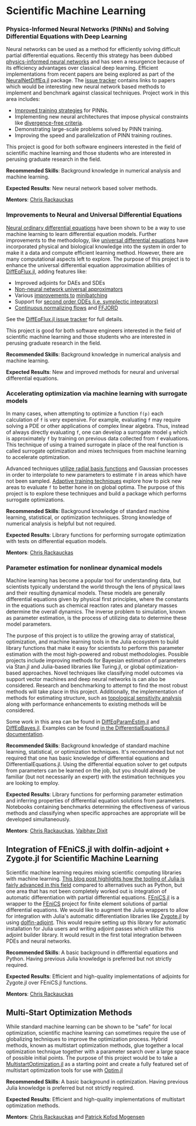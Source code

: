 
# Scientific Machine Learning


### Physics-Informed Neural Networks (PINNs) and Solving Differential Equations with Deep Learning

Neural networks can be used as a method for efficiently solving difficult partial
differential equations. Recently this strategy has been dubbed [physics-informed neural networks](https://www.sciencedirect.com/science/article/pii/S0021999118307125)
and has seen a resurgence because of its efficiency advantages over classical
deep learning. Efficient implementations from recent papers are being
explored as part of the [NeuralNetDiffEq.jl](https://github.com/JuliaDiffEq/NeuralNetDiffEq.jl)
package. The [issue tracker](https://github.com/JuliaDiffEq/NeuralNetDiffEq.jl/issues)
contains links to papers which would be interesting new neural network based methods to
implement and benchmark against classical techniques. Project work in this area
includes:

- [Improved training strategies](https://github.com/JuliaDiffEq/NeuralNetDiffEq.jl/issues/71) for PINNs.
- Implementing new neural architectures that impose physical constraints like [divergence-free criteria](https://arxiv.org/pdf/2002.00021.pdf).
- Demonstrating large-scale problems solved by PINN training.
- Improving the speed and parallelization of PINN training routines.

This project is good for both software engineers interested in the field of
scientific machine learning and those students who are interested in perusing
graduate research in the field.

**Recommended Skills**: Background knowledge in numerical analysis and machine learning.

**Expected Results**: New neural network based solver methods.

**Mentors**: [Chris Rackauckas](https://github.com/ChrisRackauckas)

### Improvements to Neural and Universal Differential Equations

[Neural ordinary differential equations](https://arxiv.org/abs/1806.07366) have
been shown to be a way to use machine learning to learn differential equation
models. Further improvements to the methodology, like
[universal differential equations](https://arxiv.org/abs/2001.04385) have incorporated
physical and biological knowledge into the system in order to make it a data and
compute efficient learning method. However, there are many computational aspects
left to explore. The purpose of this project is to enhance the universal
differential equation approximation abilities of [DiffEqFlux.jl](https://github.com/JuliaDiffEq/DiffEqFlux.jl),
adding features like:

- Improved adjoints for DAEs and SDEs
- [Non-neural network universal approximators](https://github.com/JuliaDiffEq/DiffEqFlux.jl/issues/173)
- Various [improvements to](https://github.com/JuliaDiffEq/DiffEqFlux.jl/issues/133) [minibatching](https://github.com/JuliaDiffEq/DiffEqFlux.jl/issues/118)
- Support for [second order ODEs (i.e. symplectic integrators)](https://github.com/JuliaDiffEq/DiffEqFlux.jl/issues/48)
- [Continuous normalizing flows](https://github.com/JuliaDiffEq/DiffEqFlux.jl/issues/46) and [FFJORD](https://github.com/JuliaDiffEq/DiffEqFlux.jl/issues/47)

See the [DiffEqFlux.jl issue tracker](https://github.com/JuliaDiffEq/DiffEqFlux.jl/issues)
for full details.

This project is good for both software engineers interested in the field of
scientific machine learning and those students who are interested in perusing
graduate research in the field.

**Recommended Skills**: Background knowledge in numerical analysis and machine learning.

**Expected Results**: New and improved methods for neural and universal
differential equations.

### Accelerating optimization via machine learning with surrogate models

In many cases, when attempting to optimize a function `f(p)` each calculation
of `f` is very expensive. For example, evaluating `f` may require solving a
PDE or other applications of complex linear algebra. Thus, instead of always
directly evaluating `f`, one can develop a surrogate model `g` which is
approximately `f` by training on previous data collected from `f` evaluations.
This technique of using a trained surrogate in place of the real function
is called surrogate optimization and mixes techniques from machine learning
to accelerate optimization.

Advanced techniques [utilize radial basis functions](https://www.cambridge.org/core/journals/acta-numerica/article/kernel-techniques-from-machine-learning-to-meshless-methods/00686923110F799A1537C4F02BBAAE8E) and Gaussian
processes in order to interpolate to new parameters to estimate `f` in areas
which have not been sampled. [Adaptive training techniques](http%3A%2F%2Fwww.ressources-actuarielles.net%2FEXT%2FISFA%2F1226.nsf%2F9c8e3fd4d8874d60c1257052003eced6%2Fe7dc33e4da12c5a9c12576d8002e442b%2F%24FILE%2FJones01.pdf) explore how to pick new areas
to evaluate `f` to better hone in on global optima. The purpose of this project
is to explore these techniques and build a package which performs surrogate
optimizations.

**Recommended Skills**: Background knowledge of standard machine learning,
statistical, or optimization techniques. Strong knowledge of numerical analysis
is helpful but not required.

**Expected Results**: Library functions for performing surrogate optimization
with tests on differential equation models.

**Mentors**: [Chris Rackauckas](https://github.com/ChrisRackauckas)

### Parameter estimation for nonlinear dynamical models

Machine learning has become a popular tool for understanding data, but scientists
typically understand the world through the lens of physical laws and their
resulting dynamical models. These models are generally differential equations
given by physical first principles, where the constants in the equations such
as chemical reaction rates and planetary masses determine the overall dynamics.
The inverse problem to simulation, known as parameter estimation, is the process
of utilizing data to determine these model parameters.

The purpose of this project is to utilize the growing array of statistical,
optimization, and machine learning tools in the Julia ecosystem to build
library functions that make it easy for scientists to perform this parameter
estimation with the most high-powered and robust methodologies. Possible projects
include improving methods for Bayesian estimation of parameters via Stan.jl
and Julia-based libraries like Turing.jl, or global optimization-based approaches.
Novel techniques like classifying model outcomes via support vector machines
and deep neural networks is can also be considered. Research and benchmarking
to attempt to find the most robust methods will take place in this project.
Additionally, the implementation of methods for estimating structure, such
as [topological sensitivity analysis](https://www.pnas.org/content/111/52/18507)
along with performance enhancements to existing methods will be considered.

Some work in this area can be found in
[DiffEqParamEstim.jl](https://github.com/JuliaDiffEq/DiffEqParamEstim.jl)
and [DiffEqBayes.jl](https://github.com/JuliaDiffEq/DiffEqBayes.jl). Examples
can be found [in the DifferentialEquations.jl documentation](https://docs.juliadiffeq.org/latest/analysis/parameter_estimation.html).

**Recommended Skills**: Background knowledge of standard machine learning,
statistical, or optimization techniques. It's recommended but not required that
one has basic knowledge of differential equations and DifferentialEquations.jl.
Using the differential equation solver to get outputs from parameters can
be learned on the job, but you should already be familiar (but not necessarily
an expert) with the estimation techniques you are looking to employ.

**Expected Results**: Library functions for performing parameter estimation
and inferring properties of differential equation solutions from parameters.
Notebooks containing benchmarks determining the effectiveness of various methods
and classifying when specific approaches are appropriate will be developed
simultaneously.

**Mentors**: [Chris Rackauckas](https://github.com/ChrisRackauckas), [Vaibhav Dixit](https://github.com/Vaibhavdixit02)

## Integration of FEniCS.jl with dolfin-adjoint + Zygote.jl for Scientific Machine Learning

Scientific machine learning requires mixing scientific computing libraries with machine learning.
[This blog post highlights how the tooling of Julia is fairly advanced in this field](https://www.stochasticlifestyle.com/the-essential-tools-of-scientific-machine-learning-scientific-ml/) compared to alternatives such as Python,
but one area that has not been completely worked out is integration of automatic differentiation
with partial differential equations.
[FEniCS.jl](https://github.com/JuliaDiffEq/FEniCS.jl) is a wrapper to the
[FEniCS](https://fenicsproject.org/) project for finite element solutions of partial differential
equations. We would like to augment the Julia wrappers to allow for integration with Julia's
automatic differentiation libraries like [Zygote.jl](https://github.com/FluxML/Zygote.jl) by
using [dolfin-adjoint](https://www.dolfin-adjoint.org/en/release/). This would require setting up
this library for automatic installation for Julia users and writing adjoint passes which utilize
this adjoint builder library. It would result in the first total integration between PDEs and
neural networks.

**Recommended Skills**: A basic background in differential equations and Python. Having previous
Julia knowledge is preferred but not strictly required.

**Expected Results**: Efficient and high-quality implementations of adjoints for Zygote.jl over FEniCS.jl functions.

**Mentors**: [Chris Rackauckas](https://github.com/ChrisRackauckas)

## Multi-Start Optimization Methods

While standard machine learning can be shown to be "safe" for local optimization,
scientific machine learning can sometimes require the use of globalizing techniques
to improve the optimization process. Hybrid methods, known as multistart optimization
methods, glue together a local optimization technique together with a parameter
search over a large space of possible initial points. The purpose of this project
would be to take a [MultistartOptimization.jl](https://github.com/tpapp/MultistartOptimization.jl)
as a starting point and create a fully featured set of multistart optimization
tools for use with [Optim.jl](https://github.com/JuliaNLSolvers/Optim.jl)

**Recommended Skills**: A basic background in optimization. Having previous
Julia knowledge is preferred but not strictly required.

**Expected Results**: Efficient and high-quality implementations of multistart optimization methods.

**Mentors**: [Chris Rackauckas](https://github.com/ChrisRackauckas) and [Patrick Kofod Mogensen](https://github.com/pkofod)
